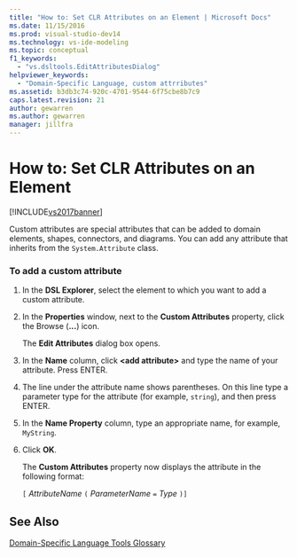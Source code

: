 ```yaml
---
title: "How to: Set CLR Attributes on an Element | Microsoft Docs"
ms.date: 11/15/2016
ms.prod: visual-studio-dev14
ms.technology: vs-ide-modeling
ms.topic: conceptual
f1_keywords: 
  - "vs.dsltools.EditAttributesDialog"
helpviewer_keywords: 
  - "Domain-Specific Language, custom attrributes"
ms.assetid: b3db3c74-920c-4701-9544-6f75cbe8b7c9
caps.latest.revision: 21
author: gewarren
ms.author: gewarren
manager: jillfra
---
```

# How to: Set CLR Attributes on an Element
[!INCLUDE[vs2017banner](../includes/vs2017banner.md)]

Custom attributes are special attributes that can be added to domain elements, shapes, connectors, and diagrams. You can add any attribute that inherits from the `System.Attribute` class.  
  
### To add a custom attribute  
  
1. In the **DSL Explorer**, select the element to which you want to add a custom attribute.  
  
2. In the **Properties** window, next to the **Custom Attributes** property, click the Browse (**...**) icon.  
  
     The **Edit Attributes** dialog box opens.  
  
3. In the **Name** column, click **\<add attribute>** and type the name of your attribute. Press ENTER.  
  
4. The line under the attribute name shows parentheses. On this line type a parameter type for the attribute (for example, `string`), and then press ENTER.  
  
5. In the **Name Property** column, type an appropriate name, for example, `MyString`.  
  
6. Click **OK**.  
  
     The **Custom Attributes** property now displays the attribute in the following format:  
  
     `[` *AttributeName* `(` *ParameterName* `=` *Type* `)]`  
  
## See Also  
 [Domain-Specific Language Tools Glossary](http://msdn.microsoft.com/ca5e84cb-a315-465c-be24-76aa3df276aa)
